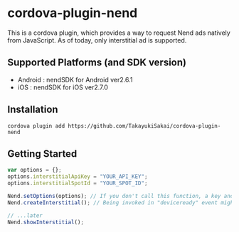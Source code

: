 # cordova-plugin-nend

This is a cordova plugin, which provides a way to request Nend ads natively from JavaScript.
As of today, only interstitial ad is supported.

## Supported Platforms (and SDK version)

* Android : nendSDK for Android ver2.6.1
* iOS : nendSDK for iOS ver2.7.0

## Installation

```
cordova plugin add https://github.com/TakayukiSakai/cordova-plugin-nend
```

## Getting Started

```javascript
var options = {};
options.interstitialApiKey = "YOUR_API_KEY";
options.interstitialSpotId = "YOUR_SPOT_ID";

Nend.setOptions(options); // If you don't call this function, a key and an id for testing will be used instead.
Nend.createInterstitial(); // Being invoked in "deviceready" event might be good.

// ...later
Nend.showInterstitial();
```
